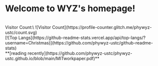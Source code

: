 # Welcome to WYZ's homepage!
<br />
Visitor Count:\
![Visitor Count](https://profile-counter.glitch.me/phywyz-ustc/count.svg)
<br />
[![Top Langs](https://github-readme-stats.vercel.app/api/top-langs/?username=Christmas)](https://github.com/phywyz-ustc/github-readme-stats)
<br />
**[reading recently](https://github.com/phywyz-ustc/phywyz-ustc.github.io/blob/main/MITworkpaper.pdf)**
